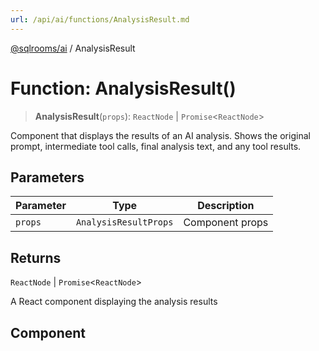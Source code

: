 ```yaml
---
url: /api/ai/functions/AnalysisResult.md
---
```

[@sqlrooms/ai](../index.md) / AnalysisResult

# Function: AnalysisResult()

> **AnalysisResult**(`props`): `ReactNode` | `Promise`<`ReactNode`>

Component that displays the results of an AI analysis.
Shows the original prompt, intermediate tool calls, final analysis text,
and any tool results.

## Parameters

| Parameter | Type | Description |
| ------ | ------ | ------ |
| `props` | `AnalysisResultProps` | Component props |

## Returns

`ReactNode` | `Promise`<`ReactNode`>

A React component displaying the analysis results

## Component
